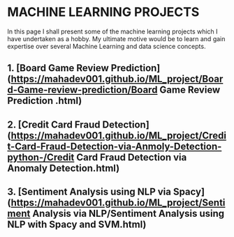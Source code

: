 # MACHINE LEARNING PROJECTS
In this page I shall present some of the machine learning projects which I have undertaken as a hobby. My ultimate motive would be to learn and gain expertise over several Machine Learning and data science concepts.


## 1. [Board Game Review Prediction](https://mahadev001.github.io/ML_project/Board-Game-review-prediction/Board Game Review Prediction .html)
## 2. [Credit Card Fraud Detection](https://mahadev001.github.io/ML_project/Credit-Card-Fraud-Detection-via-Anmoly-Detection-python-/Credit Card Fraud Detection via Anomaly Detection.html)
## 3. [Sentiment Analysis using NLP via Spacy] (https://mahadev001.github.io/ML_project/Sentiment Analysis via NLP/Sentiment Analysis using NLP with Spacy and SVM.html)


